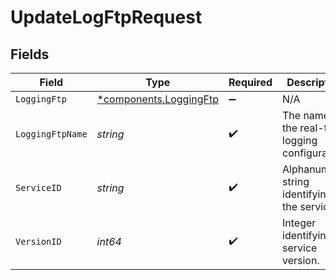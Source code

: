 # UpdateLogFtpRequest


## Fields

| Field                                                       | Type                                                        | Required                                                    | Description                                                 | Example                                                     |
| ----------------------------------------------------------- | ----------------------------------------------------------- | ----------------------------------------------------------- | ----------------------------------------------------------- | ----------------------------------------------------------- |
| `LoggingFtp`                                                | [*components.LoggingFtp](../../models/shared/loggingftp.md) | :heavy_minus_sign:                                          | N/A                                                         |                                                             |
| `LoggingFtpName`                                            | *string*                                                    | :heavy_check_mark:                                          | The name for the real-time logging configuration.           | test-log-endpoint                                           |
| `ServiceID`                                                 | *string*                                                    | :heavy_check_mark:                                          | Alphanumeric string identifying the service.                | SU1Z0isxPaozGVKXdv0eY                                       |
| `VersionID`                                                 | *int64*                                                     | :heavy_check_mark:                                          | Integer identifying a service version.                      | 1                                                           |